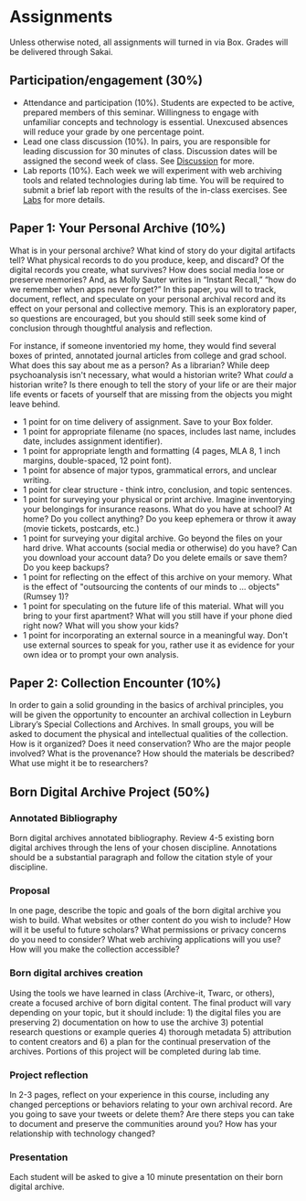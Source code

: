 # Assignments

Unless otherwise noted, all assignments will turned in via Box. Grades will be delivered through Sakai. 

## Participation/engagement (30%)
* Attendance and participation (10%). Students are expected to be active, prepared members of this seminar. Willingness to engage with unfamiliar concepts and technology is essential. Unexcused absences will reduce your grade by one percentage point. 
* Lead one class discussion (10%). In pairs, you are responsible for leading discussion for 30 minutes of class. Discussion dates will be assigned the second week of class. See [Discussion](discussion.md) for more.
* Lab reports (10%). Each week we will experiment with web archiving tools and related technologies during lab time. You will be required to submit a brief lab report with the results of the in-class exercises. See [Labs](labs.md) for more details.

## Paper 1: Your Personal Archive (10%)
What is in your personal archive? What kind of story do your digital artifacts tell? What physical records to do you produce, keep, and discard? Of the digital records you create, what survives? How does social media lose or preserve memories? And, as Molly Sauter writes in “Instant Recall,” “how do we remember when apps never forget?” In this paper, you will to track, document, reflect, and speculate on your personal archival record and its effect on your personal and collective memory. This is an exploratory paper, so questions are encouraged, but you should still seek some kind of conclusion through thoughtful analysis and reflection. 

For instance, if someone inventoried my home, they would find several boxes of printed, annotated journal articles from college and grad school. What does this say about me as a person? As a librarian? While deep psychoanalysis isn't necessary, what would a historian write? What *could* a historian write? Is there enough to tell the story of your life or are their major life events or facets of yourself that are missing from the objects you might leave behind. 

* 1 point for on time delivery of assignment. Save to your Box folder.
* 1 point for appropriate filename (no spaces, includes last name, includes date, includes assignment identifier).
* 1 point for appropriate length and formatting (4 pages, MLA 8, 1 inch margins, double-spaced, 12 point font). 
* 1 point for absence of major typos, grammatical errors, and unclear writing.
* 1 point for clear structure - think intro, conclusion, and topic sentences.
* 1 point for surveying your physical or print archive. Imagine inventorying your belongings for insurance reasons. What do you have at school? At home? Do you collect anything? Do you keep ephemera or throw it away (movie tickets, postcards, etc.)
* 1 point for surveying your digital archive. Go beyond the files on your hard drive. What accounts (social media or otherwise) do you have? Can you download your account data? Do you delete emails or save them? Do you keep backups?
* 1 point for reflecting on the effect of this archive on your memory. What is the effect of "outsourcing the contents of our minds to ... objects" (Rumsey 1)? 
* 1 point for speculating on the future life of this material. What will you bring to your first apartment? What will you still have if your phone died right now? What will you show your kids?
* 1 point for incorporating an external source in a meaningful way. Don't use external sources to speak for you, rather use it as evidence for your own idea or to prompt your own analysis.   



## Paper 2: Collection Encounter (10%)
In order to gain a solid grounding in the basics of archival principles, you will be given the opportunity to encounter an archival collection in Leyburn Library’s Special Collections and Archives. In small groups, you will be asked to document the physical and intellectual qualities of the collection. How is it organized? Does it need conservation? Who are the major people involved? What is the provenance? How should the materials be described? What use might it be to researchers? 

## Born Digital Archive Project (50%)

### Annotated Bibliography
Born digital archives annotated bibliography. Review 4-5 existing born digital archives through the lens of your chosen discipline. Annotations should be a substantial paragraph and follow the citation style of your discipline.

### Proposal
In one page, describe the topic and goals of the born digital archive you wish to build. What websites or other content do you wish to include? How will it be useful to future scholars? What permissions or privacy concerns do you need to consider? What web archiving applications will you use? How will you make the collection accessible?

### Born digital archives creation 
Using the tools we have learned in class (Archive-it, Twarc, or others), create a focused archive of born digital content. The final product will vary depending on your topic, but it should include: 1) the digital files you are preserving 2) documentation on how to use the archive 3) potential research questions or example queries 4) thorough metadata 5) attribution to content creators and 6) a plan for the continual preservation of the archives. Portions of this project will be completed during lab time.

### Project reflection 
In 2-3 pages, reflect on your experience in this course, including any changed perceptions or behaviors relating to your own archival record. Are you going to save your tweets or delete them? Are there steps you can take to document and preserve the communities around you? How has your relationship with technology changed?
 
### Presentation
Each student will be asked to give a 10 minute presentation on their born digital archive.

